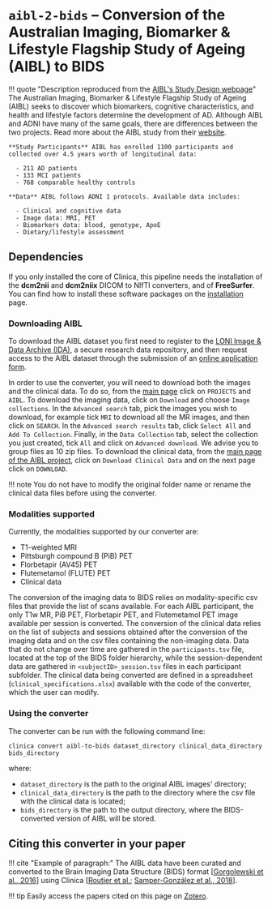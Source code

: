 # `aibl-2-bids` – Conversion of the Australian Imaging, Biomarker & Lifestyle Flagship Study of Ageing (AIBL) to BIDS


!!! quote "Description reproduced from the [AIBL's Study Design webpage](http://adni.loni.usc.edu/study-design/collaborative-studies/aibl/)"
    The Australian Imaging, Biomarker & Lifestyle Flagship Study of Ageing (AIBL) seeks to discover which biomarkers, cognitive characteristics, and health and lifestyle factors determine the development of AD. Although AIBL and ADNI have many of the same goals, there are differences between the two projects. Read more about the AIBL study from their [website](http://www.aibl.csiro.au/).

    **Study Participants** AIBL has enrolled 1100 participants and collected over 4.5 years worth of longitudinal data:

      - 211 AD patients
      - 133 MCI patients
      - 768 comparable healthy controls

    **Data** AIBL follows ADNI 1 protocols. Available data includes:

      - Clinical and cognitive data
      - Image data: MRI, PET
      - Biomarkers data: blood, genotype, ApoE
      - Dietary/lifestyle assessment

## Dependencies

If you only installed the core of Clinica, this pipeline needs the installation of the **dcm2nii** and **dcm2niix** DICOM to NIfTI converters, and of **FreeSurfer**. You can find how to install these software packages on the [installation](../../#installing-clinica-from-source) page.

### Downloading AIBL
To download the AIBL dataset you first need to register to the [LONI Image & Data Archive (IDA)](https://ida.loni.usc.edu/login.jsp), a secure research data repository, and then request access to the AIBL dataset through the submission of an [online application form](https://ida.loni.usc.edu/collaboration/access/appApply.jsp?project=AIBL).

In order to use the converter, you will need to download both the images and the clinical data. To do so, from the [main page](https://ida.loni.usc.edu/login.jsp?returnPage=UserManagement.jsp&project=) click on `PROJECTS` and `AIBL`. To download the imaging data, click on `Download` and choose `Image collections`. In the `Advanced search` tab, pick the images you wish to download, for example tick `MRI` to download all the MR images, and then click on `SEARCH`. In the `Advanced search results` tab, click `Select All` and `Add To Collection`. Finally, in the `Data Collection` tab, select the collection you just created, tick `All` and click on `Advanced download`. We advise you to group files as 10 zip files. To download the clinical data, from the [main page of the AIBL project](https://ida.loni.usc.edu/home/projectPage.jsp?project=AIBL), click on `Download Clinical Data` and on the next page click on `DOWNLOAD`.

!!! note
    You do not have to modify the original folder name or rename the clinical data files before using the converter.

### Modalities supported
Currently, the modalities supported by our converter are:

  - T1-weighted MRI
  - Pittsburgh compound B (PiB) PET
  - Florbetapir (AV45) PET
  - Flutemetamol (FLUTE) PET
  - Clinical data

The conversion of the imaging data to BIDS relies on modality-specific csv files that provide the list of scans available. For each AIBL participant, the only T1w MR, PiB PET, Florbetapir PET, and Flutemetamol PET image available per session is converted. The conversion of the clinical data relies on the list of subjects and sessions obtained after the conversion of the imaging data and on the csv files containing the non-imaging data. Data that do not change over time are gathered in the `participants.tsv` file, located at the top of the BIDS folder hierarchy, while the session-dependent data are gathered in `<subjectID>_session.tsv` files in each participant subfolder. The clinical data being converted are defined in a spreadsheet (`clinical_specifications.xlsx`) available with the code of the converter, which the user can modify.

### Using the converter

The converter can be run with the following command line:

```
clinica convert aibl-to-bids dataset_directory clinical_data_directory bids_directory
```

where:

  - `dataset_directory` is the path to the original AIBL images' directory;
  - `clinical_data_directory` is the path to the directory where the csv file with the clinical data is located;
  - `bids_directory` is the path to the output directory, where the BIDS-converted version of AIBL will be stored.


## Citing this converter in your paper

!!! cite "Example of paragraph:"
    The AIBL data have been curated and converted to the Brain Imaging Data Structure (BIDS) format [[Gorgolewski et al., 2016](https://doi.org/10.1038/sdata.2016.44)] using Clinica [[Routier et al.](https://hal.inria.fr/hal-02308126/); [Samper-González et al., 2018](https://doi.org/10.1016/j.neuroimage.2018.08.042)].

!!! tip
    Easily access the papers cited on this page on [Zotero](https://www.zotero.org/groups/2240070/clinica_aramislab/items/collectionKey/NASGJPVL).
